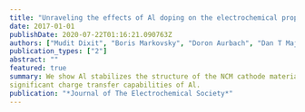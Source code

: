 ```yaml
---
title: "Unraveling the effects of Al doping on the electrochemical properties of LiNi0. 5Co0. 2Mn0. 3O2 using first principles"
date: 2017-01-01
publishDate: 2020-07-22T01:16:21.090763Z
authors: ["Mudit Dixit", "Boris Markovsky", "Doron Aurbach", "Dan T Major"]
publication_types: ["2"]
abstract: ""
featured: true
summary: We show Al stabilizes the structure of the NCM cathode materials via strong Al-O iono-covalent bonding due to a significant Al(s)-O(p) overlap.
significant charge transfer capabilities of Al.
publication: "*Journal of The Electrochemical Society*"
---
```


